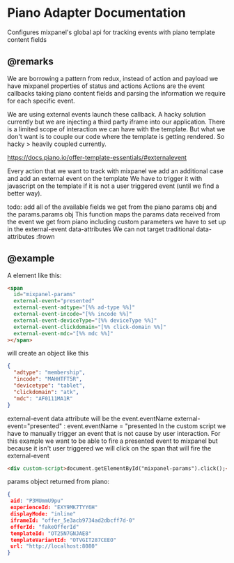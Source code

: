 # Piano Adapter Documentation

Configures mixpanel's global api for tracking events with piano template content fields

## @remarks

We are borrowing a pattern from redux, instead of action and payload we have mixpanel properties of status and actions
Actions are the event callbacks taking piano content fields and parsing the information we require for each specific event.

We are using external events launch these callback. A hacky solution currently but we are injecting a third party iframe into our
application. There is a limited scope of interaction we can have with the template. But what we don't want is to couple our code
where the template is getting rendered. So hacky > heavily coupled currently.

https://docs.piano.io/offer-template-essentials/#externalevent

Every action that we want to track with mixpanel we add an additional case and add an external event on the template
We have to trigger it with javascript on the template if it is not a user triggered event (until we find a better way).

todo: add all of the available fields we get from the piano params obj and the params.params obj
This function maps the params data received from the event we get from piano
including custom parameters we have to set up in the external-event data-attributes
We can not target traditional data-attributes :frown

## @example

A element like this:

```html
<span
  id="mixpanel-params"
  external-event="presented"
  external-event-adtype="[%% ad-type %%]"
  external-event-incode="[%% incode %%]"
  external-event-deviceType="[%% deviceType %%]"
  external-event-clickdomain="[%% click-domain %%]"
  external-event-mdc="[%% mdc %%]"
></span>
```

will create an object like this

```json
{
  "adtype": "membership",
  "incode": "MAHHTFT5R",
  "devicetype": "tablet",
  "clickdomain": "atk",
  "mdc": "AF0111MA1R"
}
```

external-event data attribute will be the event.eventName
external-event="presented" : event.eventName = "presented
In the custom script we have to manually trigger an event that is not cause by
user interaction. For this example we want to be able to fire a presented event to mixpanel
but because it isn't user triggered we will click on the span that will fire the external-event

```html
<div custom-script>document.getElementById("mixpanel-params").click();</div>
```

params object returned from piano:

```json
{
 aid: "P3MUmmU9pu"
 experienceId: "EXY9MK7TYY6H"
 displayMode: "inline"
 iframeId: "offer_5e3acb9734ad2dbcff7d-0"
 offerId: "fakeOfferId"
 templateId: "OT25N7GNJAE8"
 templateVariantId: "OTVGIT287CEEO"
 url: "http://localhost:8080"
}
```
